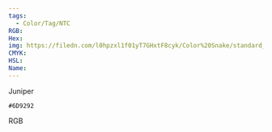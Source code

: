 ```yaml
---
tags:
  - Color/Tag/NTC
RGB:
Hex:
img: https://filedn.com/l0hpzxl1f01yT7GHxtF8cyk/Color%20Snake/standard_csv_to_svg//6D9292.svg
CMYK:
HSL:
Name:
---
```

Juniper
```palette
#6D9292
```
RGB

